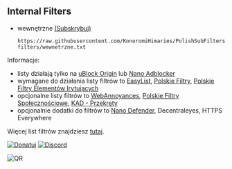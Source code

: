 ## Internal Filters

- wewnętrzne [(Subskrybuj)](https://subscribe.adblockplus.org/?location=https://raw.githubusercontent.com/KonoromiHimaries/PolishSubFilters/master/internal-filters/wewnetrzne.txt&title=Polskie%20Filtry%20Wewnętrzne) <ul>
```
https://raw.githubusercontent.com/KonoromiHimaries/PolishSubFilters/master/internal-filters/wewnetrzne.txt
```
</ul>

Informacje:

- listy działają tylko na [uBlock Origin](https://github.com/gorhill/uBlock/releases) lub [Nano Adblocker](https://github.com/NanoAdblocker/NanoCore/releases)
- wymagane do działania listy filtrów to [EasyList](https://subscribe.adblockplus.org/?location=https://easylist.to/easylist/easylist.txt&title=EasyList), [Polskie Filtry](https://subscribe.adblockplus.org/?location=https://raw.githubusercontent.com/MajkiIT/polish-ads-filter/master/polish-adblock-filters/adblock.txt&title=Official%20Polish%20filters%20for%20AdBlock,%20uBlock%20Origin%20and%20AdGuard), [Polskie Filtry Elementów Irytujących](https://subscribe.adblockplus.org/?location=https://raw.githubusercontent.com/PolishFiltersTeam/PolishAnnoyanceFilters/master/PPB.txt&title=Polskie%20Filtry%20Elementów%20Irytujących)
- opcjonalne listy filtrów to [WebAnnoyances](https://subscribe.adblockplus.org/?location=https://raw.githubusercontent.com/yourduskquibbles/webannoyances/master/ultralist.txt&title=Web%20Annoyances%20Ultralist), [Polskie Filtry Społecznościowe](https://subscribe.adblockplus.org/?location=https://raw.githubusercontent.com/MajkiIT/polish-ads-filter/master/adblock_social_filters/adblock_social_list.txt&title=Polskie%20Filtry%20Społecznościowe), [KAD - Przekręty](https://subscribe.adblockplus.org/?location=https://raw.githubusercontent.com/azet12/KAD/master/KAD.txt&title=KAD%20-%20Przekręty)
- opcjonalnie dodatki do filtrów to [Nano Defender](https://github.com/KonoromiHimaries/PolishSubFilters/blob/master/note/nano_defender.md#nano-defender-to-dodatek-do-ublock-originnano-adblockera-maj%C4%85cy-za-zadanie-blokowa%C4%87-skrypty-anty-adblock), Decentraleyes, HTTPS Everywhere

Więcej list filtrów znajdziesz [tutaj](https://github.com/MajkiIT/polish-ads-filter#about).

[![Donatuj](https://img.shields.io/website-anonimowo-down-green-red/https/authedmine.com.svg?label=Donatuj&colorB=1caf92)](https://authedmine.com/media/miner.html?key=ZpmDZUFJhHdv1YZHpCHFWhAUQIGa67TV)
[![Discord](https://img.shields.io/discord/383371243925274626.svg?colorB=7289da&label=Discord)](https://discord.gg/UEWEBqz)

![QR](https://user-images.githubusercontent.com/5884000/42411462-87a8844c-81fc-11e8-8c4c-a2b8a7e4560a.png)
